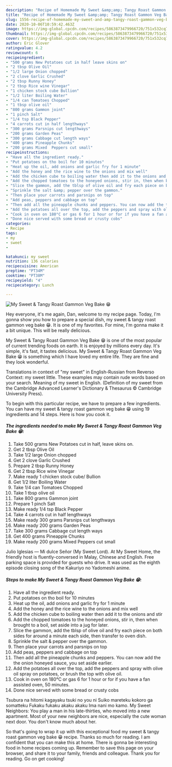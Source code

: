 ```yaml
---
description: "Recipe of Homemade My Sweet &amp;amp; Tangy Roast Gammon Veg Bake  😁"
title: "Recipe of Homemade My Sweet &amp;amp; Tangy Roast Gammon Veg Bake  😁"
slug: 1556-recipe-of-homemade-my-sweet-and-amp-tangy-roast-gammon-veg-bake
date: 2020-10-06T10:59:42.463Z
image: https://img-global.cpcdn.com/recipes/5863873479966720/751x532cq70/my-sweet-tangy-roast-gammon-veg-bake-😁-recipe-main-photo.jpg
thumbnail: https://img-global.cpcdn.com/recipes/5863873479966720/751x532cq70/my-sweet-tangy-roast-gammon-veg-bake-😁-recipe-main-photo.jpg
cover: https://img-global.cpcdn.com/recipes/5863873479966720/751x532cq70/my-sweet-tangy-roast-gammon-veg-bake-😁-recipe-main-photo.jpg
author: Eric Glover
ratingvalue: 4.2
reviewcount: 6
recipeingredient:
- "500 grams New Potatoes cut in half leave skins on"
- "2 tbsp Olive Oil"
- "1/2 large Onion chopped"
- "2 clove Garlic Crushed"
- "2 tbsp Runny Honey"
- "2 tbsp Rice wine Vinegar"
- "1 chicken stock cube Bullion"
- "1/2 liter Boiling Water"
- "1/4 can Tomatoes Chopped"
- "1 tbsp olive oil"
- "800 grams Gammon joint"
- "1 pinch Salt"
- "1/4 tsp Black Pepper"
- "4 carrots cut in half lengthways"
- "300 grams Parsnips cut lengthways"
- "200 grams Garden Peas"
- "300 grams Cabbage cut length ways"
- "400 grams Pineapple Chunks"
- "200 grams Mixed  Peppers cut small"
recipeinstructions:
- "Have all the ingredient ready."
- "Put potatoes on tho boil for 10 minutes"
- "Heat up the oil, add onions and garlic fry for 1 minute"
- "Add the honey and the rice wine to the onions and mix well"
- "Add the chicken cube to boiling water then add it to the onions and stir"
- "Add the chopped tomatoes to the honeyed onions, stir in, then when brought to a boil, set aside into a jug for later."
- "Slice the gammon, add the tblsp of olive oil and fry each piece on both sides for around a minute each side, then transfer to oven dish."
- "Sprinkle the salt &amp; pepper over the gammon."
- "Then place your carrots and parsnips on top"
- "Add peas, peppers and cabbage on top"
- "Then add all the pineapple chunks and peppers. You can now add the the onion honeyed sauce, you set aside earlier."
- "Add the potatoes all over the top, add the peppers and spray with olive oil spray on potatoes, or brush the top with olive oil."
- "Cook in oven on 180°C or gas 6 for 1 hour or for if you have a fan assisted oven, 50 minutes."
- "Done nice served with some bread or crusty cobs"
categories:
- Recipe
tags:
- my
- sweet
- 

katakunci: my sweet  
nutrition: 136 calories
recipecuisine: American
preptime: "PT34M"
cooktime: "PT38M"
recipeyield: "4"
recipecategory: Lunch

---
```



![My Sweet &amp; Tangy Roast Gammon Veg Bake  😁](https://img-global.cpcdn.com/recipes/5863873479966720/751x532cq70/my-sweet-tangy-roast-gammon-veg-bake-😁-recipe-main-photo.jpg)

Hey everyone, it's me again, Dan, welcome to my recipe page. Today, I'm gonna show you how to prepare a special dish, my sweet &amp; tangy roast gammon veg bake  😁. It is one of my favorites. For mine, I'm gonna make it a bit unique. This will be really delicious.

My Sweet &amp; Tangy Roast Gammon Veg Bake  😁 is one of the most popular of current trending foods on earth. It is enjoyed by millions every day. It's simple, it's fast, it tastes delicious. My Sweet &amp; Tangy Roast Gammon Veg Bake  😁 is something which I have loved my entire life. They are fine and they look wonderful.

Translations in context of &#34;my sweet&#34; in English-Russian from Reverso Context: my sweet little. These examples may contain rude words based on your search. Meaning of my sweet in English. (Definition of my sweet from the Cambridge Advanced Learner&#39;s Dictionary &amp; Thesaurus © Cambridge University Press).


To begin with this particular recipe, we have to prepare a few ingredients. You can have my sweet &amp; tangy roast gammon veg bake  😁 using 19 ingredients and 14 steps. Here is how you cook it.

<!--inarticleads1-->

##### The ingredients needed to make My Sweet &amp; Tangy Roast Gammon Veg Bake  😁:

1. Take 500 grams New Potatoes cut in half, leave skins on.
1. Get 2 tbsp Olive Oil
1. Take 1/2 large Onion chopped
1. Get 2 clove Garlic Crushed
1. Prepare 2 tbsp Runny Honey
1. Get 2 tbsp Rice wine Vinegar
1. Make ready 1 chicken stock cube/ Bullion
1. Get 1/2 liter Boiling Water
1. Take 1/4 can Tomatoes Chopped
1. Take 1 tbsp olive oil
1. Take 800 grams Gammon joint
1. Prepare 1 pinch Salt
1. Make ready 1/4 tsp Black Pepper
1. Take 4 carrots cut in half lengthways
1. Make ready 300 grams Parsnips cut lengthways
1. Make ready 200 grams Garden Peas
1. Take 300 grams Cabbage cut length ways
1. Get 400 grams Pineapple Chunks
1. Make ready 200 grams Mixed  Peppers cut small


Julio Iglesias — Mi dulce Señor (My Sweet Lord). At My Sweet Home, the friendly host is fluently-conversed in Malay, Chinese and English. Free parking space is provided for guests who drive. It was used as the eighth episode closing song of the Kakuriyo no Yadomeshi anime. 

<!--inarticleads2-->

##### Steps to make My Sweet &amp; Tangy Roast Gammon Veg Bake  😁:

1. Have all the ingredient ready.
1. Put potatoes on tho boil for 10 minutes
1. Heat up the oil, add onions and garlic fry for 1 minute
1. Add the honey and the rice wine to the onions and mix well
1. Add the chicken cube to boiling water then add it to the onions and stir
1. Add the chopped tomatoes to the honeyed onions, stir in, then when brought to a boil, set aside into a jug for later.
1. Slice the gammon, add the tblsp of olive oil and fry each piece on both sides for around a minute each side, then transfer to oven dish.
1. Sprinkle the salt &amp; pepper over the gammon.
1. Then place your carrots and parsnips on top
1. Add peas, peppers and cabbage on top
1. Then add all the pineapple chunks and peppers. You can now add the the onion honeyed sauce, you set aside earlier.
1. Add the potatoes all over the top, add the peppers and spray with olive oil spray on potatoes, or brush the top with olive oil.
1. Cook in oven on 180°C or gas 6 for 1 hour or for if you have a fan assisted oven, 50 minutes.
1. Done nice served with some bread or crusty cobs


Tsubura na hitomi kagayaku tsuki no you ni Suiko mareteku kokoro ga somatteku Fukaku fukaku akaku akaku Ima nani mo kamo. My Sweet Neighbors: You play a man in his late-thirties, who moved into a new apartment. Most of your new neighbors are nice, especially the cute woman next door. You don&#39;t know much about her. 

So that's going to wrap it up with this exceptional food my sweet &amp; tangy roast gammon veg bake  😁 recipe. Thanks so much for reading. I am confident that you can make this at home. There is gonna be interesting food in home recipes coming up. Remember to save this page on your browser, and share it to your family, friends and colleague. Thank you for reading. Go on get cooking!
